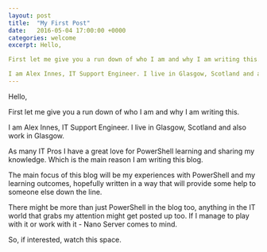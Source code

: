 ```yaml
---
layout: post
title:  "My First Post"
date:   2016-05-04 17:00:00 +0000
categories: welcome
excerpt: Hello,

First let me give you a run down of who I am and why I am writing this.

I am Alex Innes, IT Support Engineer. I live in Glasgow, Scotland and also work in Glasgow.
---
```

Hello,

First let me give you a run down of who I am and why I am writing this.

I am Alex Innes, IT Support Engineer. I live in Glasgow, Scotland and also work in Glasgow.

As many IT Pros I have a great love for PowerShell learning and sharing my knowledge. Which is the main reason
I am writing this blog. 

The main focus of this blog will be my experiences with PowerShell and my learning outcomes, hopefully written in a way that will provide some help
to someone else down the line.

There might be more than just PowerShell in the blog too, anything in the IT world that grabs my attention might get posted up too. If I manage to 
play with it or work with it - Nano Server comes to mind.

So, if interested, watch this space.




